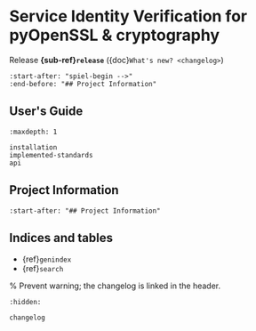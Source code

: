 # Service Identity Verification for pyOpenSSL & cryptography

Release **{sub-ref}`release`** ({doc}`What's new? <changelog>`)

```{include} ../README.md
:start-after: "spiel-begin -->"
:end-before: "## Project Information"
```

## User's Guide

```{toctree}
:maxdepth: 1

installation
implemented-standards
api
```

## Project Information

```{include} ../README.md
:start-after: "## Project Information"
```


## Indices and tables

- {ref}`genindex`
- {ref}`search`

% Prevent warning; the changelog is linked in the header.

```{toctree}
:hidden:

changelog
```